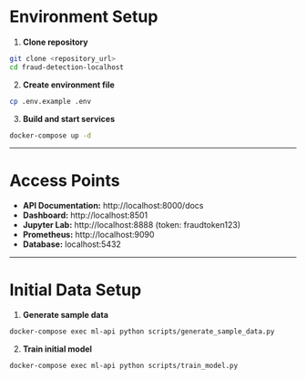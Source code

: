# Environment Setup

1. **Clone repository**

```bash
git clone <repository_url>
cd fraud-detection-localhost
```

2. **Create environment file**

```bash
cp .env.example .env
```

3. **Build and start services**

```bash
docker-compose up -d
```

---

# Access Points

- **API Documentation:** http://localhost:8000/docs
- **Dashboard:** http://localhost:8501
- **Jupyter Lab:** http://localhost:8888 (token: fraudtoken123)
- **Prometheus:** http://localhost:9090
- **Database:** localhost:5432

---

# Initial Data Setup

1. **Generate sample data**

```bash
docker-compose exec ml-api python scripts/generate_sample_data.py
```

2. **Train initial model**

```bash
docker-compose exec ml-api python scripts/train_model.py
```
